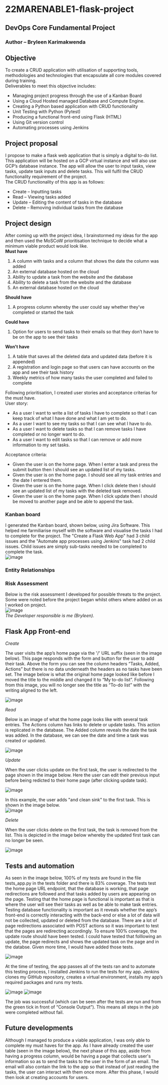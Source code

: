 # 22MARENABLE1-flask-project
## DevOps Core Fundamental Project
### **Author** – Bryleen Karimakwenda

## **Objective**
To create a CRUD application with utilisation of supporting tools, methodologies and technologies that encapsulate all core modules covered during training.  
Deliverables to meet this objective includes:
* Managing project progress through the use of a Kanban Board
* Using a Cloud Hosted managed Database and Compute Engine.
*	Creating a Python based application with CRUD functionality
*	Unit Testing with Python (Pytest)
*	Producing a functional front-end using Flask (HTML)
*	Using Git version control
*	Automating processes using Jenkins

## **Project proposal**
I propose to make a flask web application that is simply a digital to-do list. This application will be hosted on a GCP virtual instance and will also use GCP’s database instance. The app will allow the user to input tasks, view tasks, update task inputs and delete tasks. This will fulfil the CRUD functionality requirement of the project.  
The CRUD functionality of this app is as follows:
* Create – Inputting tasks
* Read – Viewing tasks added
* Update – Editing the content of tasks in the database 
* Delete – Removing individual tasks from the database 

## **Project design**
After coming up with the project idea, I brainstormed my ideas for the app and then used the MoSCoW  prioritisation technique to decide what a minimum viable product would look like.  
**Must have**  
1. A column with tasks and a column that shows the date the column was added
2. An external database hosted on the cloud
3. Ability to update a task from the website and the database
4. Ability to delete a task from the website and the database
5. An external database hosted on the cloud  

**Should have**  
1. A progress column whereby the user could say whether they’ve completed or started the task  

**Could have**  
1. Option for users to send tasks to their emails so that they don’t have to be on the app to see their tasks  

**Won't have**  
1. A table that saves all the deleted data and updated data (before it is appended)
2. A registration and login page so that users can have accounts on the app and see their task history 
3. Weekly metrics of how many tasks the user completed and failed to complete  

Following prioritisation, I created user stories and acceptance criterias for the must have.  
User story:  
- As a user I want to write a list of tasks I have to complete so that I can keep track of what I have done and what I am yet to do.  
- As a user I want to see my tasks so that I can see what I have to do.   
- As a user I want to delete tasks so that I can remove tasks I have completed or no longer want to do.  
- As a user I want to edit tasks so that I can remove or add more information to my set tasks.  

Acceptance criteria:  
- Given the user is on the home page. When I enter a task and press the submit button then I should see an updated list of my tasks.
- Given the user is on the home page. I should see all my task entries and the date I entered them. 
- Given the user is on the home page. When I click delete then I should see an updated list of my tasks with the deleted task removed.  
- Given the user is on the home page. When I click update then I should be moved to another page and be able to append the task.  

### Kanban board
I generated the Kanban board, shown below, using Jira Software. This helped me farmiliarise myself with the software and visualise the tasks I had to complete for the project. The "Create a Flask Web App" had 3 child issues and the "Automate app processes using Jenkins" task had 2 child issues. Child issues are simply sub-tasks needed to be completed to complete the task.  
![image](https://user-images.githubusercontent.com/88090980/163737568-32c2b9ff-c9b9-4aa3-8fcc-74b2becc5818.png)

### Entity Relationships

### Risk Assessment  
Below is the risk assessment I developed for possible threats to the project. Some were noted before the project began whilst others where added on as I worked on project.  
![image](https://user-images.githubusercontent.com/88090980/163738265-6c53cd43-40e9-466f-9708-829359a2938d.png)  
_The Developer responsible is me (Bryleen)._  

## **Flask App Front-end**  

_Create_  

The user visits the app’s home page via the '/' URL suffix (seen in the image below). This page responds with the form and button for the user to add their task. Above the form you can see the column headers “Tasks, Added, Actions” but there is no data underneath the headers as no tasks have been set. The image below is what the original home page looked like before I moved the title to the middle and changed it to “My to-do list”. Following from this image, you will no longer see the title as “To-do list” with the writing aligned to the left.  

![image](https://user-images.githubusercontent.com/88090980/163738457-8771e4d1-707a-4c58-937f-fbade3ba2d7c.png)

_Read_  

Below is an image of what the home page looks like with several task entries. The Actions column has links to delete or update tasks. This action is replicated in the database. The Added column reveals the date the task was added. In the database, we can see the date and time a task was created or updated.  

![image](https://user-images.githubusercontent.com/88090980/163738671-7019720d-55ca-4176-bcc0-6f6cda4349e9.png)

_Update_  

When the user clicks update on the first task, the user is redirected to the page shown in the image below. Here the user can edit their previous input before being redicted to their home page (after clicking update task).  

![image](https://user-images.githubusercontent.com/88090980/163738859-e24cd87c-f132-463f-bf6c-1045576a821b.png)

In this example, the user adds "and clean sink" to the first task. This is shown in the image below.  
![image](https://user-images.githubusercontent.com/88090980/163738951-054670aa-6ec8-4b17-b1c1-de478d489486.png)

_Delete_  

When the user clicks delete on the first task, the task is removed from the list. This is depicted in the image below whereby the updated first task can no longer be seen.  

![image](https://user-images.githubusercontent.com/88090980/163739070-fb5e4726-8656-4a76-ad81-3203a955925a.png)

## Tests and automation  
As seen in the image below, 100% of my tests are found in the file tests_app.py in the tests folder and there is 83% coverage. The tests test the home page URL endpoint, that the database is working, that page redirections are followed and that tasks added by users are appearing on the page. Testing that the home page is functional is important as that is where the user will see their tasks as well as be able to make task entries. Testing database functionality is important as it reveals whether the app’s front-end is correctly interacting with the back-end or else a lot of data will not be collected, updated or deleted from the database. There are a lot of page redirections associated with POST actions so it was important to test that the pages are redirecting accordingly. To ensure 100% coverage, the update route should have been tested. I could have tested that folllowing an update, the page redirects and shows the updated task on the page and in the databse. Given more time, I would have added those tests.  

![image](https://user-images.githubusercontent.com/88090980/163739410-8b791387-e977-4edf-900c-90375fc1bc73.png)

At the time of testing, the app passes all of the tests ran and to automate this testing process, I installed Jenkins to run the tests for my app. Jenkins clones my GitHub repository, creates a virtual environment, installs my app’s required packages and runs my tests.  

![image](https://user-images.githubusercontent.com/88090980/163739702-ed41d416-f083-45af-90aa-716527ce50e3.png)
![image](https://user-images.githubusercontent.com/88090980/163739719-5609c17e-2d15-4cbe-a48a-a613c2b17efd.png)

The job was successful (which can be seen after the tests are run and from the green tick in front of “Console Output”). This means all steps in the job were completed without fail.  

## Future developments  

Although I managed to produce a viable application, I was only able to complete my must haves for the app. As I have already created the user table (seen in the image below), the next phase of this app, aside from having a progress column, would be having a page that collects user's information so as to send the tasks to the user in the form of an email. The email will also contain the link to the app so that instead of just reading the tasks, the user can interact with them once more. After this phase, I would then look at creating accounts for users.


